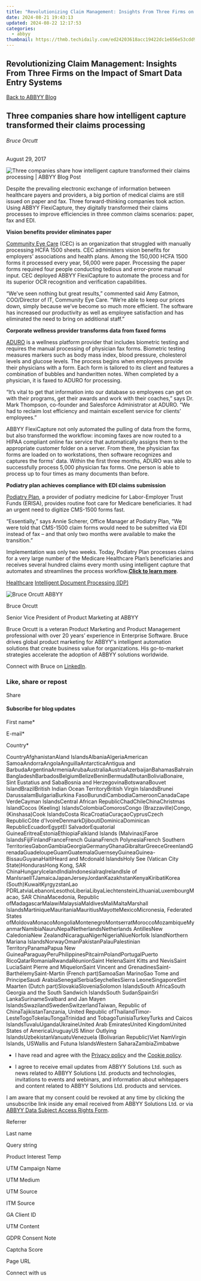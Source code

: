 ```yaml
---
title: "Revolutionizing Claim Management: Insights From Three Firms on the Impact of Smart Data Entry Systems"
date: 2024-08-21 19:43:13
updated: 2024-08-22 12:17:53
categories:
  - abbyy
thumbnail: https://thmb.techidaily.com/ed24203618acc19422dc1e656e53cdd94b542178679b34754816329310d98db4.jpg
---
```


## Revolutionizing Claim Management: Insights From Three Firms on the Impact of Smart Data Entry Systems

[Back to ABBYY Blog](https://tools.techidaily.com/abbyy/products/)

## Three companies share how intelligent capture transformed their claims processing

###### Bruce Orcutt

August 29, 2017

![Three companies share how intelligent capture transformed their claims processing | ABBYY Blog Post](https://static3.abbyy.com/abbyycommedia/25228/8666e_smm_three-companies-share-how-intelligent-capture-transformed-their-claims-processingblog.png) 

Despite the prevailing electronic exchange of information between healthcare payers and providers, a big portion of medical claims are still issued on paper and fax. Three forward-thinking companies took action. Using ABBYY FlexiCapture, they digitally transformed their claims processes to improve efficiencies in three common claims scenarios: paper, fax and EDI.

**Vision benefits provider eliminates paper**

[Community Eye Care](https://tools.techidaily.com/abbyy/products/) (CEC) is an organization that struggled with manually processing HCFA 1500 sheets. CEC administers vision benefits for employers’ associations and health plans. Among the 150,000 HCFA 1500 forms it processed every year, 56,000 were paper. Processing the paper forms required four people conducting tedious and error-prone manual input. CEC deployed ABBYY FlexiCapture to automate the process and for its superior OCR recognition and verification capabilities.

“We’ve seen nothing but great results,” commented said Amy Eatmon, COO/Director of IT, Community Eye Care. “We’re able to keep our prices down, simply because we’ve become so much more efficient. The software has increased our productivity as well as employee satisfaction and has eliminated the need to bring on additional staff.”

**Corporate wellness provider transforms data from faxed forms**

[ADURO](https://tools.techidaily.com/abbyy/products/) is a wellness platform provider that includes biometric testing and requires the manual processing of physician fax forms. Biometric testing measures markers such as body mass index, blood pressure, cholesterol levels and glucose levels. The process begins when employees provide their physicians with a form. Each form is tailored to its client and features a combination of bubbles and handwritten notes. When completed by a physician, it is faxed to ADURO for processing.

“It’s vital to get that information into our database so employees can get on with their programs, get their awards and work with their coaches,” says Dr. Mark Thompson, co-founder and Salesforce Administrator at ADURO. “We had to reclaim lost efficiency and maintain excellent service for clients’ employees.”

ABBYY FlexiCapture not only automated the pulling of data from the forms, but also transformed the workflow: incoming faxes are now routed to a HIPAA compliant online fax service that automatically assigns them to the appropriate customer folder on a server. From there, the physician fax forms are loaded on to workstations, then software recognizes and captures the forms’ data. Within the first three months, ADURO was able to successfully process 5,000 physician fax forms. One person is able to process up to four times as many documents than before.

**Podiatry plan achieves compliance with EDI claims submission** 

[Podiatry Plan](https://tools.techidaily.com/abbyy/products/), a provider of podiatry medicine for Labor-Employer Trust Funds (ERISA), provides routine foot care for Medicare beneficiaries. It had an urgent need to digitize CMS-1500 forms fast.

“Essentially,” says Annie Scherer, Office Manager at Podiatry Plan, “We were told that CMS-1500 claim forms would need to be submitted via EDI instead of fax – and that only two months were available to make the transition.”

Implementation was only two weeks. Today, Podiatry Plan processes claims for a very large number of the Medicare Healthcare Plan’s beneficiaries and receives several hundred claims every month using intelligent capture that automates and streamlines the process workflow.**[Click to learn more](http://bit.ly/2sJTFvz)**.

[Healthcare](https://tools.techidaily.com/abbyy/products/) [Intelligent Document Processing (IDP)](https://www.abbyy.com/blog/intelligent-document-processing-idp/ "Intelligent Document Processing (IDP)") 

![Bruce Orcutt ABBYY](https://static5.abbyy.com/abbyycommedia/25719/bruceorcutt-99x99.png)

Bruce Orcutt

Senior Vice President of Product Marketing at ABBYY

Bruce Orcutt is a veteran Product Marketing and Product Management professional with over 20 years’ experience in Enterprise Software. Bruce drives global product marketing for ABBYY's intelligent automation solutions that create business value for organizations. His go-to-market strategies accelerate the adoption of ABBYY solutions worldwide.

Connect with Bruce on [LinkedIn](https://www.linkedin.com/in/borcutt/).

### Like, share or repost

Share 

#### Subscribe for blog updates

First name\*

E-mail\*

Сountry\*

СountryAfghanistanAland IslandsAlbaniaAlgeriaAmerican SamoaAndorraAngolaAnguillaAntarcticaAntigua and BarbudaArgentinaArmeniaArubaAustraliaAustriaAzerbaijanBahamasBahrainBangladeshBarbadosBelgiumBelizeBeninBermudaBhutanBoliviaBonaire, Sint Eustatius and SabaBosnia and HerzegovinaBotswanaBouvet IslandBrazilBritish Indian Ocean TerritoryBritish Virgin IslandsBrunei DarussalamBulgariaBurkina FasoBurundiCambodiaCameroonCanadaCape VerdeCayman IslandsCentral African RepublicChadChileChinaChristmas IslandCocos (Keeling) IslandsColombiaComorosCongo (Brazzaville)Congo, (Kinshasa)Cook IslandsCosta RicaCroatiaCuraçaoCyprusCzech RepublicCôte d'IvoireDenmarkDjiboutiDominicaDominican RepublicEcuadorEgyptEl SalvadorEquatorial GuineaEritreaEstoniaEthiopiaFalkland Islands (Malvinas)Faroe IslandsFijiFinlandFranceFrench GuianaFrench PolynesiaFrench Southern TerritoriesGabonGambiaGeorgiaGermanyGhanaGibraltarGreeceGreenlandGrenadaGuadeloupeGuamGuatemalaGuernseyGuineaGuinea-BissauGuyanaHaitiHeard and Mcdonald IslandsHoly See (Vatican City State)HondurasHong Kong, SAR ChinaHungaryIcelandIndiaIndonesiaIraqIrelandIsle of ManIsraelITJamaicaJapanJerseyJordanKazakhstanKenyaKiribatiKorea (South)KuwaitKyrgyzstanLao PDRLatviaLebanonLesothoLiberiaLibyaLiechtensteinLithuaniaLuxembourgMacao, SAR ChinaMacedonia, Republic ofMadagascarMalawiMalaysiaMaldivesMaliMaltaMarshall IslandsMartiniqueMauritaniaMauritiusMayotteMexicoMicronesia, Federated States ofMoldovaMonacoMongoliaMontenegroMontserratMoroccoMozambiqueMyanmarNamibiaNauruNepalNetherlandsNetherlands AntillesNew CaledoniaNew ZealandNicaraguaNigerNigeriaNiueNorfolk IslandNorthern Mariana IslandsNorwayOmanPakistanPalauPalestinian TerritoryPanamaPapua New GuineaParaguayPeruPhilippinesPitcairnPolandPortugalPuerto RicoQatarRomaniaRwandaRéunionSaint HelenaSaint Kitts and NevisSaint LuciaSaint Pierre and MiquelonSaint Vincent and GrenadinesSaint-BarthélemySaint-Martin (French part)SamoaSan MarinoSao Tome and PrincipeSaudi ArabiaSenegalSerbiaSeychellesSierra LeoneSingaporeSint Maarten (Dutch part)SlovakiaSloveniaSolomon IslandsSouth AfricaSouth Georgia and the South Sandwich IslandsSouth SudanSpainSri LankaSurinameSvalbard and Jan Mayen IslandsSwazilandSwedenSwitzerlandTaiwan, Republic of ChinaTajikistanTanzania, United Republic ofThailandTimor-LesteTogoTokelauTongaTrinidad and TobagoTunisiaTurkeyTurks and Caicos IslandsTuvaluUgandaUkraineUnited Arab EmiratesUnited KingdomUnited States of AmericaUruguayUS Minor Outlying IslandsUzbekistanVanuatuVenezuela (Bolivarian Republic)Viet NamVirgin Islands, USWallis and Futuna IslandsWestern SaharaZambiaZimbabwe

* I have read and agree with the [Privacy policy](https://tools.techidaily.com/abbyy/products/) and the [Cookie policy](https://tools.techidaily.com/abbyy/products/).

* I agree to receive email updates from ABBYY Solutions Ltd. such as news related to ABBYY Solutions Ltd. products and technologies, invitations to events and webinars, and information about whitepapers and content related to ABBYY Solutions Ltd. products and services.  
    
I am aware that my consent could be revoked at any time by clicking the unsubscribe link inside any email received from ABBYY Solutions Ltd. or via [ABBYY Data Subject Access Rights Form](https://tools.techidaily.com/abbyy/products/).

Referrer

Last name

Query string

Product Interest Temp

UTM Campaign Name

UTM Medium

UTM Source

ITM Source

GA Client ID

UTM Content

GDPR Consent Note

Captcha Score

Page URL

Connect with us

<ins class="adsbygoogle"
     style="display:block"
     data-ad-format="autorelaxed"
     data-ad-client="ca-pub-7571918770474297"
     data-ad-slot="1223367746"></ins>



<ins class="adsbygoogle"
     style="display:block"
     data-ad-client="ca-pub-7571918770474297"
     data-ad-slot="8358498916"
     data-ad-format="auto"
     data-full-width-responsive="true"></ins>
